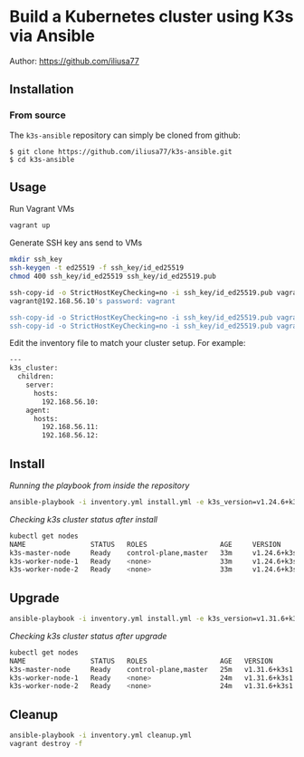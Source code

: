 # Build a Kubernetes cluster using K3s via Ansible

Author: <https://github.com/iliusa77>  

## Installation

### From source

The `k3s-ansible` repository can simply be cloned from github:

```console
$ git clone https://github.com/iliusa77/k3s-ansible.git
$ cd k3s-ansible
```

## Usage

Run Vagrant VMs
```bash
vagrant up
```

Generate SSH key ans send to VMs
```bash
mkdir ssh_key
ssh-keygen -t ed25519 -f ssh_key/id_ed25519
chmod 400 ssh_key/id_ed25519 ssh_key/id_ed25519.pub

ssh-copy-id -o StrictHostKeyChecking=no -i ssh_key/id_ed25519.pub vagrant@192.168.56.10
vagrant@192.168.56.10's password: vagrant

ssh-copy-id -o StrictHostKeyChecking=no -i ssh_key/id_ed25519.pub vagrant@192.168.56.11
ssh-copy-id -o StrictHostKeyChecking=no -i ssh_key/id_ed25519.pub vagrant@192.168.56.12
```

Edit the inventory file to match your cluster setup. For example:
```bash
---
k3s_cluster:
  children:
    server:
      hosts:
        192.168.56.10:
    agent:
      hosts:
        192.168.56.11:
        192.168.56.12:
```

## Install

*Running the playbook from inside the repository*

```bash
ansible-playbook -i inventory.yml install.yml -e k3s_version=v1.24.6+k3s1
```

*Checking k3s cluster status after install*

```bash
kubectl get nodes
NAME                STATUS   ROLES                  AGE     VERSION
k3s-master-node     Ready    control-plane,master   33m     v1.24.6+k3s1
k3s-worker-node-1   Ready    <none>                 33m     v1.24.6+k3s1
k3s-worker-node-2   Ready    <none>                 33m     v1.24.6+k3s1
```

## Upgrade

```bash
ansible-playbook -i inventory.yml install.yml -e k3s_version=v1.31.6+k3s1
```

*Checking k3s cluster status after upgrade*

```bash
kubectl get nodes
NAME                STATUS   ROLES                  AGE   VERSION
k3s-master-node     Ready    control-plane,master   25m   v1.31.6+k3s1
k3s-worker-node-1   Ready    <none>                 24m   v1.31.6+k3s1
k3s-worker-node-2   Ready    <none>                 24m   v1.31.6+k3s1
```

## Cleanup

```bash
ansible-playbook -i inventory.yml cleanup.yml
vagrant destroy -f
```
